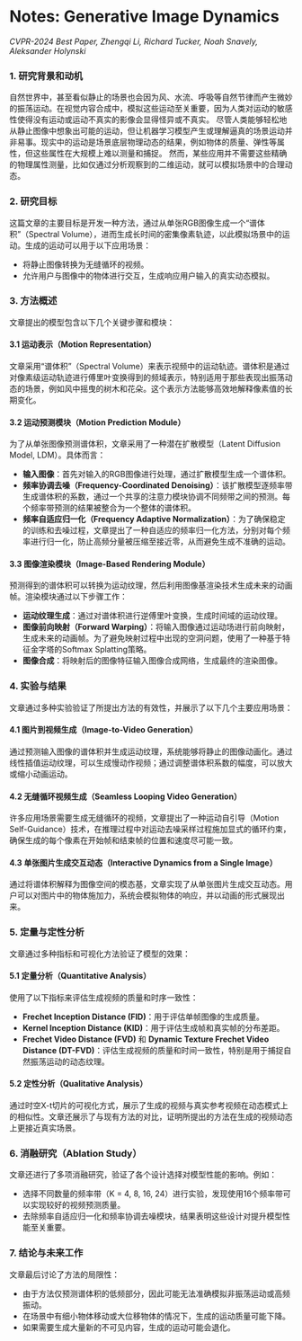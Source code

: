 # Notes: Generative Image Dynamics 
*CVPR-2024 Best Paper, Zhengqi Li, Richard Tucker, Noah Snavely, Aleksander Holynski*

### 1. 研究背景和动机
自然世界中，甚至看似静止的场景也会因为风、水流、呼吸等自然节律而产生微妙的振荡运动。在视觉内容合成中，模拟这些运动至关重要，因为人类对运动的敏感性使得没有运动或运动不真实的影像会显得怪异或不真实。
尽管人类能够轻松地从静止图像中想象出可能的运动，但让机器学习模型产生或理解逼真的场景运动并非易事。现实中的运动是场景底层物理动态的结果，例如物体的质量、弹性等属性，但这些属性在大规模上难以测量和捕捉。
然而，某些应用并不需要这些精确的物理属性测量，比如仅通过分析观察到的二维运动，就可以模拟场景中的合理动态。

### 2. 研究目标
这篇文章的主要目标是开发一种方法，通过从单张RGB图像生成一个“谱体积”（Spectral Volume），进而生成长时间的密集像素轨迹，以此模拟场景中的运动。生成的运动可以用于以下应用场景：
- 将静止图像转换为无缝循环的视频。
- 允许用户与图像中的物体进行交互，生成响应用户输入的真实动态模拟。

### 3. 方法概述
文章提出的模型包含以下几个关键步骤和模块：

#### 3.1 运动表示（Motion Representation）
文章采用“谱体积”（Spectral Volume）来表示视频中的运动轨迹。谱体积是通过对像素级运动轨迹进行傅里叶变换得到的频域表示，特别适用于那些表现出振荡动态的场景，例如风中摇曳的树木和花朵。这个表示方法能够高效地解释像素值的长期变化。

#### 3.2 运动预测模块（Motion Prediction Module）
为了从单张图像预测谱体积，文章采用了一种潜在扩散模型（Latent Diffusion Model, LDM）。具体而言：
- **输入图像**：首先对输入的RGB图像进行处理，通过扩散模型生成一个谱体积。
- **频率协调去噪（Frequency-Coordinated Denoising）**：该扩散模型逐频率带生成谱体积的系数，通过一个共享的注意力模块协调不同频带之间的预测。每个频率带预测的结果被整合为一个整体的谱体积。
- **频率自适应归一化（Frequency Adaptive Normalization）**：为了确保稳定的训练和去噪过程，文章提出了一种自适应的频率归一化方法，分别对每个频率进行归一化，防止高频分量被压缩至接近零，从而避免生成不准确的运动。

#### 3.3 图像渲染模块（Image-Based Rendering Module）
预测得到的谱体积可以转换为运动纹理，然后利用图像基渲染技术生成未来的动画帧。渲染模块通过以下步骤工作：
- **运动纹理生成**：通过对谱体积进行逆傅里叶变换，生成时间域的运动纹理。
- **图像前向映射（Forward Warping）**：将输入图像通过运动场进行前向映射，生成未来的动画帧。为了避免映射过程中出现的空洞问题，使用了一种基于特征金字塔的Softmax Splatting策略。
- **图像合成**：将映射后的图像特征输入图像合成网络，生成最终的渲染图像。

### 4. 实验与结果
文章通过多种实验验证了所提出方法的有效性，并展示了以下几个主要应用场景：

#### 4.1 图片到视频生成（Image-to-Video Generation）
通过预测输入图像的谱体积并生成运动纹理，系统能够将静止的图像动画化。通过线性插值运动纹理，可以生成慢动作视频；通过调整谱体积系数的幅度，可以放大或缩小动画运动。

#### 4.2 无缝循环视频生成（Seamless Looping Video Generation）
许多应用场景需要生成无缝循环的视频，文章提出了一种运动自引导（Motion Self-Guidance）技术，在推理过程中对运动去噪采样过程施加显式的循环约束，确保生成的每个像素在开始帧和结束帧的位置和速度尽可能一致。

#### 4.3 单张图片生成交互动态（Interactive Dynamics from a Single Image）
通过将谱体积解释为图像空间的模态基，文章实现了从单张图片生成交互动态。用户可以对图片中的物体施加力，系统会模拟物体的响应，并以动画的形式展现出来。

### 5. 定量与定性分析
文章通过多种指标和可视化方法验证了模型的效果：

#### 5.1 定量分析（Quantitative Analysis）
使用了以下指标来评估生成视频的质量和时序一致性：
- **Frechet Inception Distance (FID)**：用于评估单帧图像的生成质量。
- **Kernel Inception Distance (KID)**：用于评估生成帧和真实帧的分布差距。
- **Frechet Video Distance (FVD)** 和 **Dynamic Texture Frechet Video Distance (DT-FVD)**：评估生成视频的质量和时间一致性，特别是用于捕捉自然振荡运动的动态纹理。

#### 5.2 定性分析（Qualitative Analysis）
通过时空X-t切片的可视化方式，展示了生成的视频与真实参考视频在动态模式上的相似性。文章还展示了与现有方法的对比，证明所提出的方法在生成的视频动态上更接近真实场景。

### 6. 消融研究（Ablation Study）
文章还进行了多项消融研究，验证了各个设计选择对模型性能的影响。例如：
- 选择不同数量的频率带（K = 4, 8, 16, 24）进行实验，发现使用16个频率带可以实现较好的视频预测质量。
- 去除频率自适应归一化和频率协调去噪模块，结果表明这些设计对提升模型性能至关重要。

### 7. 结论与未来工作
文章最后讨论了方法的局限性：
- 由于方法仅预测谱体积的低频部分，因此可能无法准确模拟非振荡运动或高频振动。
- 在场景中有细小物体移动或大位移物体的情况下，生成的运动质量可能下降。
- 如果需要生成大量新的不可见内容，生成的运动可能会退化。
